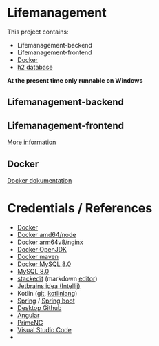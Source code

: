 # Lifemanagement
This project contains:

 - Lifemanagement-backend
 - Lifemanagement-frontend
 - [Docker](https://www.docker.com/)
 - [h2 database](https://www.h2database.com/html/main.html)

**At the present time only runnable on Windows**

## Lifemanagement-backend

## Lifemanagement-frontend

[More information](scripts/README.md)

## Docker
[Docker dokumentation](docker-documentation.md)

# Credentials / References

 - [Docker](https://www.docker.com/)
 - [Docker amd64/node](https://hub.docker.com/r/amd64/node/)
 - [Docker arm64v8/nginx](https://hub.docker.com/r/arm64v8/nginx/)
 - [Docker OpenJDK](https://hub.docker.com/_/openjdk)
 - [Docker maven](https://hub.docker.com/_/maven)
 - [Docker MySQL 8.0](https://hub.docker.com/_/mysql)
 - [MySQL 8.0](https://dev.mysql.com/doc/relnotes/mysql/8.0/en/)
 - [stackedit](https://stackedit.io/) (markdown [editor](https://stackedit.io/app#))
 - [Jetbrains idea (Intellij)](https://www.jetbrains.com/de-de/idea/)
 - Kotlin ([git](https://github.com/JetBrains/kotlin), [kotlinlang](https://kotlinlang.org/))
 - [Spring](https://spring.io/) / [Spring boot](https://spring.io/projects/spring-boot)
 - [Desktop Github](https://desktop.github.com/)
 - [Angular](https://angular.io/)
 - [PrimeNG](https://www.primefaces.org/primeng/)
 - [Visual Studio Code](https://code.visualstudio.com/)
 - 
